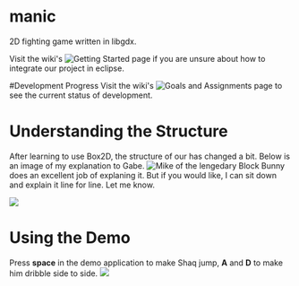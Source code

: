 # manic
2D fighting game written in libgdx.

Visit the wiki's ![Getting Started](https://github.com/Lorenzsj/manic/wiki) page if you are unsure about how to integrate our project in eclipse.

#Development Progress
Visit the wiki's ![Goals and Assignments](https://github.com/Lorenzsj/manic/wiki/Goals-and-Assignments) page to see the current status of development.

# Understanding the Structure
After learning to use Box2D, the structure of our has changed a bit. Below is an image of my explanation to Gabe. ![Mike of the lengedary Block Bunny](https://www.youtube.com/watch?v=85A1w1iD2oA) does an excellent job of explaning it. But if you would like, I can sit down and explain it line for line. Let me know.

![](http://i.imgur.com/SPgHB0R.png)

# Using the Demo
Press **space** in the demo application to make Shaq jump, **A** and **D** to make him dribble side to side.
![](http://i.imgur.com/B2WU5pF.png)


